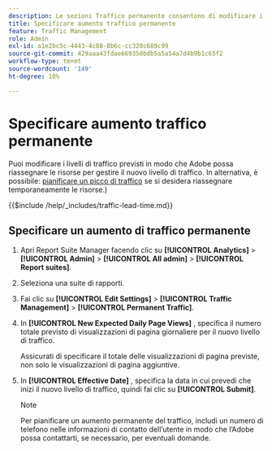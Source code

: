 ```yaml
---
description: Le sezioni Traffico permanente consentono di modificare i livelli di traffico previsti in modo che Adobe possa riassegnare le risorse per gestire il nuovo livello di traffico.
title: Specificare aumento traffico permanente
feature: Traffic Management
role: Admin
exl-id: a1e2bc5c-4443-4c88-8b6c-cc320c689c99
source-git-commit: 429aaa43fdae669350bdb5a5a54a7d4b9b1c65f2
workflow-type: tm+mt
source-wordcount: '149'
ht-degree: 18%

---
```


# Specificare aumento traffico permanente

Puoi modificare i livelli di traffico previsti in modo che Adobe possa riassegnare le risorse per gestire il nuovo livello di traffico. In alternativa, è possibile: [pianificare un picco di traffico](/help/admin/admin/c-manage-report-suites/c-edit-report-suites/c-traffic-management/t-traffic-schedule-spike.md) se si desidera riassegnare temporaneamente le risorse.)

{{$include /help/_includes/traffic-lead-time.md}}

## Specificare un aumento di traffico permanente

1. Apri Report Suite Manager facendo clic su **[!UICONTROL Analytics]** > **[!UICONTROL Admin]** > **[!UICONTROL All admin]** > **[!UICONTROL Report suites]**.
1. Seleziona una suite di rapporti.
1. Fai clic su **[!UICONTROL Edit Settings]** > **[!UICONTROL Traffic Management]** > **[!UICONTROL Permanent Traffic]**.
1. In **[!UICONTROL New Expected Daily Page Views]** , specifica il numero totale previsto di visualizzazioni di pagina giornaliere per il nuovo livello di traffico.

   Assicurati di specificare il totale delle visualizzazioni di pagina previste, non solo le visualizzazioni di pagina aggiuntive.
1. In **[!UICONTROL Effective Date]** , specifica la data in cui prevedi che inizi il nuovo livello di traffico, quindi fai clic su **[!UICONTROL Submit]**.

   >[!NOTE]
   >
   >Per pianificare un aumento permanente del traffico, includi un numero di telefono nelle informazioni di contatto dell’utente in modo che l’Adobe possa contattarti, se necessario, per eventuali domande.
